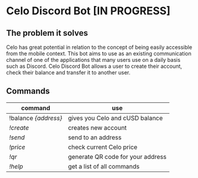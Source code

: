 # Celo Discord Bot [IN PROGRESS]

## The problem it solves

Celo has great potential in relation to the concept of being easily accessible from the mobile context.
This bot aims to use as an existing communication channel of one of the applications that many users use on a daily basis such as Discord. Celo Discord Bot allows a user to create their account, check their balance and transfer it to another user.

## Commands

| command              | use                               |
| -------------------- | --------------------------------- |
| !balance _{address}_ | gives you Celo and cUSD balance   |
| _!create_            | creates new account               |
| _!send_              | send to an address                |
| _!price_             | check current Celo price          |
| _!qr_                | generate QR code for your address |
| _!help_              | get a list of all commands        |
